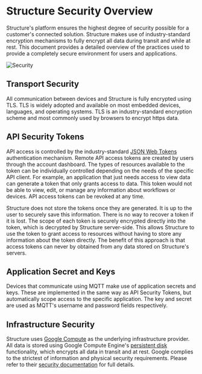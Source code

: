 # Structure Security Overview

Structure's platform ensures the highest degree of security possible for a customer's connected solution. Structure makes use of industry-standard encryption mechanisms to fully encrypt all data during transit and while at rest. This document provides a detailed overview of the practices used to provide a completely secure environment for users and applications.

![Security](/images/security-diagram.png "Security")

## Transport Security

All communication between devices and Structure is fully encrypted using TLS. TLS is widely adopted and available on most embedded devices, languages, and operating systems. TLS is an industry-standard encryption scheme and most commonly used by browsers to encrypt https data.

## API Security Tokens

API access is controlled by the industry-standard [JSON Web Tokens](https://tools.ietf.org/html/rfc7519) authentication mechanism. Remote API access tokens are created by users through the account dashboard. The types of resources available to the token can be individually controlled depending on the needs of the specific API client. For example, an application that just needs access to view data can generate a token that only grants access to data. This token would not be able to view, edit, or manage any information about workflows or devices. API access tokens can be revoked at any time.

Structure does not store the tokens once they are generated. It is up to the user to securely save this information. There is no way to recover a token if it is lost. The scope of each token is securely encrypted directly into the token, which is decrypted by Structure server-side. This allows Structure to use the token to grant access to resources without having to store any information about the token directly. The benefit of this approach is that access tokens can never by obtained from any data stored on Structure's servers.

## Application Secret and Keys

Devices that communicate using MQTT make use of application secrets and keys. These are implemented in the same way as API Security Tokens, but automatically scope access to the specific application. The key and secret are used as MQTT's username and password fields respectively.

## Infrastructure Security

Structure uses [Google Compute](https://cloud.google.com) as the underlying infrastructure provider. All data is stored using Google Compute Engine's [persistent disk](https://cloud.google.com/compute/docs/disks/#pd_encryption) functionality, which encrypts all data in transit and at rest. Google complies to the strictest of information and physical security requirements. Please refer to their [security documentation](https://cloud.google.com/security) for full details.
